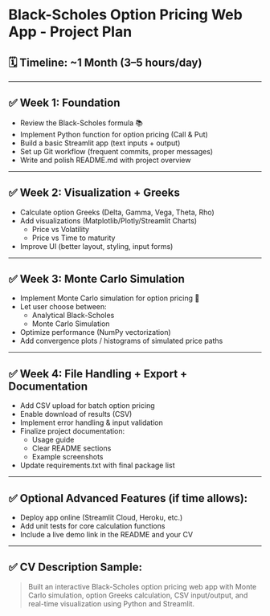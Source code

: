 # Black-Scholes Option Pricing Web App - Project Plan

## 🗓️ Timeline: ~1 Month (3–5 hours/day)

---

## ✅ Week 1: Foundation

- Review the Black-Scholes formula 📚
- Implement Python function for option pricing (Call & Put)
- Build a basic Streamlit app (text inputs + output)
- Set up Git workflow (frequent commits, proper messages)
- Write and polish README.md with project overview

---

## ✅ Week 2: Visualization + Greeks

- Calculate option Greeks (Delta, Gamma, Vega, Theta, Rho)
- Add visualizations (Matplotlib/Plotly/Streamlit Charts)
  - Price vs Volatility
  - Price vs Time to maturity
- Improve UI (better layout, styling, input forms)

---

## ✅ Week 3: Monte Carlo Simulation

- Implement Monte Carlo simulation for option pricing 🎲
- Let user choose between:
  - Analytical Black-Scholes
  - Monte Carlo Simulation
- Optimize performance (NumPy vectorization)
- Add convergence plots / histograms of simulated price paths

---

## ✅ Week 4: File Handling + Export + Documentation

- Add CSV upload for batch option pricing
- Enable download of results (CSV)
- Implement error handling & input validation
- Finalize project documentation:
  - Usage guide
  - Clear README sections
  - Example screenshots
- Update requirements.txt with final package list

---

## ✅ Optional Advanced Features (if time allows):

- Deploy app online (Streamlit Cloud, Heroku, etc.)
- Add unit tests for core calculation functions
- Include a live demo link in the README and your CV

---

## ✅ CV Description Sample:

> Built an interactive Black-Scholes option pricing web app with Monte Carlo simulation, option Greeks calculation, CSV input/output, and real-time visualization using Python and Streamlit.

